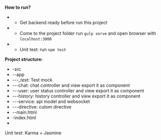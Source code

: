 **How to run?**

* - Get backend ready before run this project
* - Come to the project folder run `gulp serve` and open browser with `localhost:3000`
* - Unit test: run `npm test` 

**Project structure:**

* -src
* --app
* ---_test: Test mock
* ---chat: chat controller and view export it as component
* ---user: user status controller and view export it as component
* ---history: history controller and view export it as component
* ---service: api model and websocket
* ---directive: cutom directive
* --main.html
* -index.html
* 
Unit test:
Karma + Jasmine